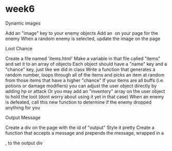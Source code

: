 # week6

Dynamic images

Add an "image" key to your enemy objects
Add an <img> on your page for the enemy
When a random enemy is selected, update the image on the page
 

Loot Chance

Create a file named 'items.html'
Make a variable in that file called "items" and set it to an array of objects
Each object should have a "name" key and a "chance" key, just like we did in class
Write a function that generates a random number, loops through all of the items and picks an item at random from those items that have a higher "chance"
If your items are all buffs (i.e. potions or damage modifiers) you can adjust the user object directly by adding hp or attack
Or you may add an "inventory" array on the user object to hold the loot (dont worry about using it yet in that case)
When an enemy is defeated, call this new function to determine if  the enemy dropped anything for you
 

Output Message

Create a div on the page with the id of "output"
Style it pretty
Create a function that accepts a message and prepends the message, wrapped in a <p>, to the output div 
